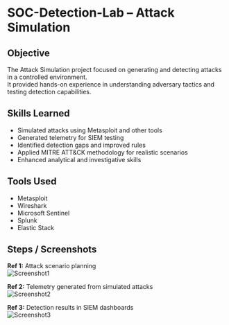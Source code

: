 # SOC-Detection-Lab – Attack Simulation

## Objective
The Attack Simulation project focused on generating and detecting attacks in a controlled environment.  
It provided hands-on experience in understanding adversary tactics and testing detection capabilities.

## Skills Learned
- Simulated attacks using Metasploit and other tools
- Generated telemetry for SIEM testing
- Identified detection gaps and improved rules
- Applied MITRE ATT&CK methodology for realistic scenarios
- Enhanced analytical and investigative skills

## Tools Used
- Metasploit
- Wireshark
- Microsoft Sentinel
- Splunk
- Elastic Stack

## Steps / Screenshots
**Ref 1:** Attack scenario planning  
![Screenshot1](imgsrc)

**Ref 2:** Telemetry generated from simulated attacks  
![Screenshot2](imgsrc)

**Ref 3:** Detection results in SIEM dashboards  
![Screenshot3](imgsrc)
